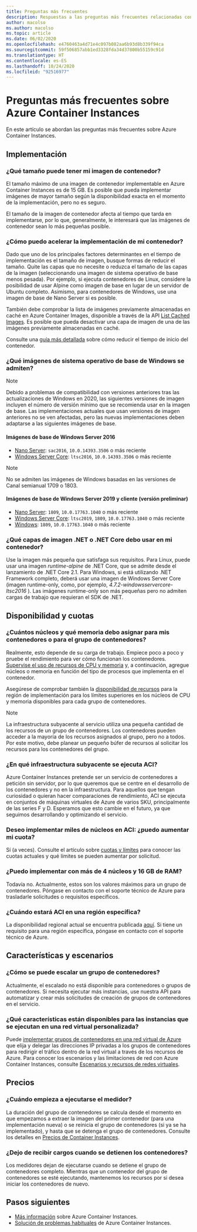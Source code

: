 ```yaml
---
title: Preguntas más frecuentes
description: Respuestas a las preguntas más frecuentes relacionadas con el servicio Azure Container Instances
author: macolso
ms.author: macolso
ms.topic: article
ms.date: 06/02/2020
ms.openlocfilehash: e4760463a4d71e4c097b082aa6b93d8b339f94ca
ms.sourcegitcommit: 59f506857abb1ed3328fda34d37800b55159c91d
ms.translationtype: HT
ms.contentlocale: es-ES
ms.lasthandoff: 10/24/2020
ms.locfileid: "92516977"
---
```

# <a name="frequently-asked-questions-about-azure-container-instances"></a>Preguntas más frecuentes sobre Azure Container Instances

En este artículo se abordan las preguntas más frecuentes sobre Azure Container Instances.

## <a name="deployment"></a>Implementación

### <a name="how-large-can-my-container-image-be"></a>¿Qué tamaño puede tener mi imagen de contenedor?

El tamaño máximo de una imagen de contenedor implementable en Azure Container Instances es de 15 GB. Es posible que pueda implementar imágenes de mayor tamaño según la disponibilidad exacta en el momento de la implementación, pero no es seguro.

El tamaño de la imagen de contenedor afecta al tiempo que tarda en implementarse, por lo que, generalmente, le interesará que las imágenes de contenedor sean lo más pequeñas posible.

### <a name="how-can-i-speed-up-the-deployment-of-my-container"></a>¿Cómo puedo acelerar la implementación de mi contenedor?

Dado que uno de los principales factores determinantes en el tiempo de implementación es el tamaño de imagen, busque formas de reducir el tamaño. Quite las capas que no necesite o reduzca el tamaño de las capas de la imagen (seleccionando una imagen de sistema operativo de base menos pesada). Por ejemplo, si ejecuta contenedores de Linux, considere la posibilidad de usar Alpine como imagen de base en lugar de un servidor de Ubuntu completo. Asimismo, para contenedores de Windows, use una imagen de base de Nano Server si es posible. 

También debe comprobar la lista de imágenes previamente almacenadas en caché en Azure Container Images, disponible a través de la API [List Cached Images](/rest/api/container-instances/location/listcachedimages). Es posible que pueda desactivar una capa de imagen de una de las imágenes previamente almacenadas en caché. 

Consulte una [guía más detallada](container-instances-troubleshooting.md#container-takes-a-long-time-to-start) sobre cómo reducir el tiempo de inicio del contenedor.

### <a name="what-windows-base-os-images-are-supported"></a>¿Qué imágenes de sistema operativo de base de Windows se admiten?

> [!NOTE]
> Debido a problemas de compatibilidad con versiones anteriores tras las actualizaciones de Windows en 2020, las siguientes versiones de imagen incluyen el número de versión mínimo que se recomienda usar en la imagen de base. Las implementaciones actuales que usan versiones de imagen anteriores no se ven afectadas, pero las nuevas implementaciones deben adaptarse a las siguientes imágenes de base. 

#### <a name="windows-server-2016-base-images"></a>Imágenes de base de Windows Server 2016

* [Nano Server](https://hub.docker.com/_/microsoft-windows-nanoserver): `sac2016`, `10.0.14393.3506` o más reciente
* [Windows Server Core](https://hub.docker.com/_/microsoft-windows-servercore): `ltsc2016`, `10.0.14393.3506` o más reciente

> [!NOTE]
> No se admiten las imágenes de Windows basadas en las versiones de Canal semianual 1709 o 1803.

#### <a name="windows-server-2019-and-client-base-images-preview"></a>Imágenes de base de Windows Server 2019 y cliente (versión preliminar)

* [Nano Server](https://hub.docker.com/_/microsoft-windows-nanoserver): `1809`, `10.0.17763.1040` o más reciente
* [Windows Server Core](https://hub.docker.com/_/microsoft-windows-servercore): `ltsc2019`, `1809`, `10.0.17763.1040` o más reciente
* [Windows](https://hub.docker.com/_/microsoft-windows): `1809`, `10.0.17763.1040` o más reciente

### <a name="what-net-or-net-core-image-layer-should-i-use-in-my-container"></a>¿Qué capas de imagen .NET o .NET Core debo usar en mi contenedor? 

Use la imagen más pequeña que satisfaga sus requisitos. Para Linux, puede usar una imagen *runtime-alpine* de .NET Core, que se admite desde el lanzamiento de .NET Core 2.1. Para Windows, si está utilizando .NET Framework completo, deberá usar una imagen de Windows Server Core (imagen runtime-only, como, por ejemplo, *4.7.2-windowsservercore-ltsc2016* ). Las imágenes runtime-only son más pequeñas pero no admiten cargas de trabajo que requieran el SDK de .NET.

## <a name="availability-and-quotas"></a>Disponibilidad y cuotas

### <a name="how-many-cores-and-memory-should-i-allocate-for-my-containers-or-the-container-group"></a>¿Cuántos núcleos y qué memoria debo asignar para mis contenedores o para el grupo de contenedores?

Realmente, esto depende de su carga de trabajo. Empiece poco a poco y pruebe el rendimiento para ver cómo funcionan los contenedores. [Supervise el uso de recursos de CPU y memoria](container-instances-monitor.md) y, a continuación, agregue núcleos o memoria en función del tipo de procesos que implementa en el contenedor.

Asegúrese de comprobar también la [disponibilidad de recursos](container-instances-region-availability.md) para la región de implementación para los límites superiores en los núcleos de CPU y memoria disponibles para cada grupo de contenedores. 

> [!NOTE]
> La infraestructura subyacente al servicio utiliza una pequeña cantidad de los recursos de un grupo de contenedores. Los contenedores pueden acceder a la mayoría de los recursos asignados al grupo, pero no a todos. Por este motivo, debe planear un pequeño búfer de recursos al solicitar los recursos para los contenedores del grupo.

### <a name="what-underlying-infrastructure-does-aci-run-on"></a>¿En qué infraestructura subyacente se ejecuta ACI?

Azure Container Instances pretende ser un servicio de contenedores a petición sin servidor, por lo que queremos que se centre en el desarrollo de los contenedores y no en la infraestructura. Para aquellos que tengan curiosidad o quieran hacer comparaciones de rendimiento, ACI se ejecuta en conjuntos de máquinas virtuales de Azure de varios SKU, principalmente de las series F y D. Esperamos que esto cambie en el futuro, ya que seguimos desarrollando y optimizando el servicio. 

### <a name="i-want-to-deploy-thousand-of-cores-on-aci---can-i-get-my-quota-increased"></a>Deseo implementar miles de núcleos en ACI: ¿puedo aumentar mi cuota?
 
Sí (a veces). Consulte el artículo sobre [cuotas y límites](container-instances-quotas.md) para conocer las cuotas actuales y qué límites se pueden aumentar por solicitud.

### <a name="can-i-deploy-with-more-than-4-cores-and-16-gb-of-ram"></a>¿Puedo implementar con más de 4 núcleos y 16 GB de RAM?

Todavía no. Actualmente, estos son los valores máximos para un grupo de contenedores. Póngase en contacto con el soporte técnico de Azure para trasladarle solicitudes o requisitos específicos. 

### <a name="when-will-aci-be-in-a-specific-region"></a>¿Cuándo estará ACI en una región específica?

La disponibilidad regional actual se encuentra publicada [aquí](container-instances-region-availability.md). Si tiene un requisito para una región específica, póngase en contacto con el soporte técnico de Azure.

## <a name="features-and-scenarios"></a>Características y escenarios

### <a name="how-do-i-scale-a-container-group"></a>¿Cómo se puede escalar un grupo de contenedores?

Actualmente, el escalado no está disponible para contenedores o grupos de contenedores. Si necesita ejecutar más instancias, use nuestra API para automatizar y crear más solicitudes de creación de grupos de contenedores en el servicio. 

### <a name="what-features-are-available-to-instances-running-in-a-custom-vnet"></a>¿Qué características están disponibles para las instancias que se ejecutan en una red virtual personalizada?

Puede [implementar grupos de contenedores en una red virtual de Azure](container-instances-vnet.md) que elija y delegar las direcciones IP privadas a los grupos de contenedores para redirigir el tráfico dentro de la red virtual a través de los recursos de Azure. Para conocer los escenarios y las limitaciones de red con Azure Container Instances, consulte [Escenarios y recursos de redes virtuales](container-instances-virtual-network-concepts.md).

## <a name="pricing"></a>Precios

### <a name="when-does-the-meter-start-running"></a>¿Cuándo empieza a ejecutarse el medidor?

La duración del grupo de contenedores se calcula desde el momento en que empezamos a extraer la imagen del primer contenedor (para una implementación nueva) o se reinicia el grupo de contenedores (si ya se ha implementado), y hasta que se detenga el grupo de contenedores. Consulte los detalles en [Precios de Container Instances](https://azure.microsoft.com/pricing/details/container-instances/).

### <a name="do-i-stop-being-charged-when-my-containers-are-stopped"></a>¿Dejo de recibir cargos cuando se detienen los contenedores?

Los medidores dejan de ejecutarse cuando se detiene el grupo de contenedores completo. Mientras que un contenedor del grupo de contenedores se esté ejecutando, mantenemos los recursos por si desea iniciar los contenedores de nuevo. 

## <a name="next-steps"></a>Pasos siguientes

* [Más información](container-instances-overview.md) sobre Azure Container Instances.
* [Solución de problemas habituales](container-instances-troubleshooting.md) de Azure Container Instances.
